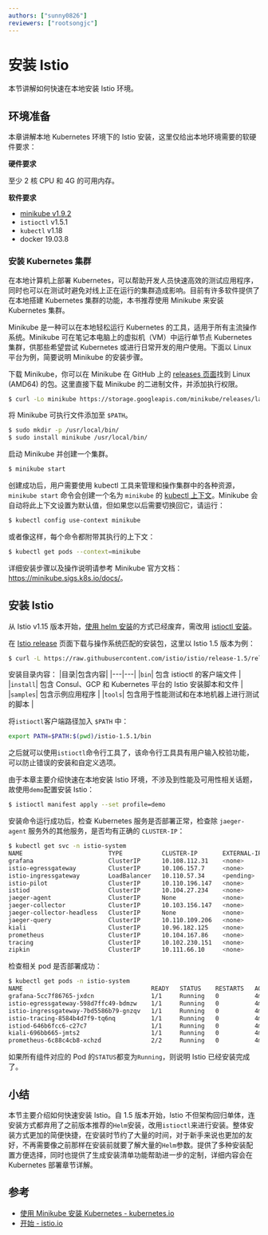 ```yaml
---
authors: ["sunny0826"]
reviewers: ["rootsongjc"]
---
```


# 安装 Istio

本节讲解如何快速在本地安装 Istio 环境。

## 环境准备

本章讲解本地 Kubernetes 环境下的 Istio 安装，这里仅给出本地环境需要的软硬件要求：

**硬件要求**

至少 2 核 CPU 和 4G 的可用内存。

**软件要求**

- [minikube v1.9.2](https://github.com/kubernetes/minikube/releases/tag/v1.9.2)
- `istioctl` v1.5.1
- `kubectl` v1.18
- docker 19.03.8

### 安装 Kubernetes 集群

在本地计算机上部署 Kubernetes，可以帮助开发人员快速高效的测试应用程序，同时也可以在测试时避免对线上正在运行的集群造成影响。目前有许多软件提供了在本地搭建 Kubernetes 集群的功能，本书推荐使用 Minikube 来安装 Kubernetes 集群。

Minikube 是一种可以在本地轻松运行 Kubernetes 的工具，适用于所有主流操作系统。Minikube 可在笔记本电脑上的虚拟机（VM）中运行单节点 Kubernetes 集群，供那些希望尝试 Kubernetes 或进行日常开发的用户使用。下面以 Linux 平台为例，简要说明 Minikube 的安装步骤。

下载 Minikube，你可以在 Minikube 在 GitHub 上的 [releases 页面](https://github.com/kubernetes/minikube/releases)找到 Linux (AMD64) 的包。这里直接下载 Minikube 的二进制文件，并添加执行权限。
```bash
$ curl -Lo minikube https://storage.googleapis.com/minikube/releases/latest/minikube-linux-amd64 && chmod +x minikube
```

将 Minikube 可执行文件添加至 `$PATH`。
```bash
$ sudo mkdir -p /usr/local/bin/
$ sudo install minikube /usr/local/bin/
```

启动 Minikube 并创建一个集群。
```bash
$ minikube start
```

创建成功后，用户需要使用 kubectl 工具来管理和操作集群中的各种资源，`minikube start` 命令会创建一个名为 `minikube` 的 [kubectl 上下文](https://kubernetes.io/docs/reference/generated/kubectl/kubectl-commands#-em-set-context-em-)。Minikube 会自动将此上下文设置为默认值，但如果您以后需要切换回它，请运行：

```bash
$ kubectl config use-context minikube
```
或者像这样，每个命令都附带其执行的上下文：
```bash
$ kubectl get pods --context=minikube
```

详细安装步骤以及操作说明请参考 Minikube 官方文档：<https://minikube.sigs.k8s.io/docs/>。

## 安装 Istio

从 Istio v1.15 版本开始，[使用 helm 安装](https://istio.io/zh/docs/setup/install/helm/)的方式已经废弃，需改用 [istioctl 安装](https://istio.io/zh/docs/setup/install/istioctl/)。

在 [Istio release](https://github.com/istio/istio/releases) 页面下载与操作系统匹配的安装包，这里以 Istio 1.5 版本为例：
```bash
$ curl -L https://raw.githubusercontent.com/istio/istio/release-1.5/release/downloadIstioCandidate.sh | sh -
```

安装目录内容：
|目录|包含内容|
|---|---|
|`bin`| 包含 istioctl 的客户端文件 |
|`install`| 包含 Consul、GCP 和 Kubernetes 平台的 Istio 安装脚本和文件 |
|`samples`| 包含示例应用程序 |
|`tools`| 包含用于性能测试和在本地机器上进行测试的脚本 |

将`istioctl`客户端路径加入 `$PATH` 中：

```bash
export PATH=$PATH:$(pwd)/istio-1.5.1/bin
```

之后就可以使用`istioctl`命令行工具了，该命令行工具具有用户输入校验功能，可以防止错误的安装和自定义选项。

由于本章主要介绍快速在本地安装 Istio 环境，不涉及到性能及可用性相关话题，故使用`demo`配置安装 Istio：

```bash
$ istioctl manifest apply --set profile=demo
```

安装命令运行成功后，检查 Kubernetes 服务是否部署正常，检查除 `jaeger-agent` 服务外的其他服务，是否均有正确的 `CLUSTER-IP`：

```bash
$ kubectl get svc -n istio-system
NAME                        TYPE           CLUSTER-IP       EXTERNAL-IP   PORT(S)                                                                             AGE
grafana                     ClusterIP      10.108.112.31    <none>        3000/TCP                                                                             24s
istio-egressgateway         ClusterIP      10.106.157.7     <none>        80/TCP,443/TCP,15443/TCP                                                                             26s
istio-ingressgateway        LoadBalancer   10.110.57.34     <pending>     15020:31817/TCP,80:30733/TCP,443:31910/TCP,15029:32168/TCP,15030:31733/TCP,15031:31981/TCP,15032:30531/TCP,31400:31169/TCP,15443:31131/TCP   26s
istio-pilot                 ClusterIP      10.110.196.147   <none>        15010/TCP,15011/TCP,15012/TCP,8080/TCP,15014/TCP,443/TCP                                                                             46s
istiod                      ClusterIP      10.104.27.234    <none>        15012/TCP,443/TCP                                                                             46s
jaeger-agent                ClusterIP      None             <none>        5775/UDP,6831/UDP,6832/UDP                                                                             24s
jaeger-collector            ClusterIP      10.103.156.147   <none>        14267/TCP,14268/TCP,14250/TCP                                                                             24s
jaeger-collector-headless   ClusterIP      None             <none>        14250/TCP                                                                             24s
jaeger-query                ClusterIP      10.110.109.206   <none>        16686/TCP                                                                             24s
kiali                       ClusterIP      10.96.182.125    <none>        20001/TCP                                                                             24s
prometheus                  ClusterIP      10.104.167.86    <none>        9090/TCP                                                                             24s
tracing                     ClusterIP      10.102.230.151   <none>        80/TCP                                                                             24s
zipkin                      ClusterIP      10.111.66.10     <none>        9411/TCP                                                                             24s
```

检查相关 pod 是否部署成功：

```bash
$ kubectl get pods -n istio-system
NAME                                    READY   STATUS    RESTARTS   AGE
grafana-5cc7f86765-jxdcn                1/1     Running   0          4m24s
istio-egressgateway-598d7ffc49-bdmzw    1/1     Running   0          4m24s
istio-ingressgateway-7bd5586b79-gnzqv   1/1     Running   0          4m25s
istio-tracing-8584b4d7f9-tq6nq          1/1     Running   0          4m24s
istiod-646b6fcc6-c27c7                  1/1     Running   0          4m45s
kiali-696bb665-jmts2                    1/1     Running   0          4m24s
prometheus-6c88c4cb8-xchzd              2/2     Running   0          4m24s
```

如果所有组件对应的 Pod 的`STATUS`都变为`Running`，则说明 Istio 已经安装完成了。

## 小结

本节主要介绍如何快速安装 Istio。自 1.5 版本开始，Istio 不但架构回归单体，连安装方式都弃用了之前版本推荐的`Helm`安装，改用`istioctl`来进行安装。整体安装方式更加的简便快捷，在安装时节约了大量的时间，对于新手来说也更加的友好，不再需要像之前那样在安装前就要了解大量的`Helm`参数。提供了多种安装配置方便选择，同时也提供了生成安装清单功能帮助进一步的定制，详细内容会在 Kubernetes 部署章节详解。

## 参考

- [使用 Minikube 安装 Kubernetes - kubernetes.io](https://kubernetes.io/zh/docs/setup/learning-environment/minikube/)
- [开始 - istio.io](https://istio.io/zh/docs/setup/getting-started/)
